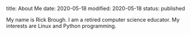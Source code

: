 title: About Me
date: 2020-05-18
modified: 2020-05-18
status: published

My name is Rick Brough.  I am a retired computer science educator. My interests are Linux and Python programming.